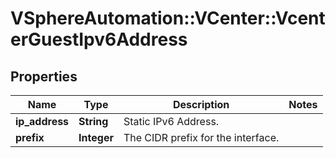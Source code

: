 # VSphereAutomation::VCenter::VcenterGuestIpv6Address

## Properties
Name | Type | Description | Notes
------------ | ------------- | ------------- | -------------
**ip_address** | **String** | Static IPv6 Address. | 
**prefix** | **Integer** | The CIDR prefix for the interface. | 


